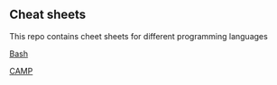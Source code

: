 ## Cheat sheets

This repo contains cheet sheets for different programming languages

[Bash](https://github.com/alexthiery/cheat_sheets/tree/master/Bash)

[CAMP](https://github.com/alexthiery/cheat_sheets/tree/master/CAMP)


